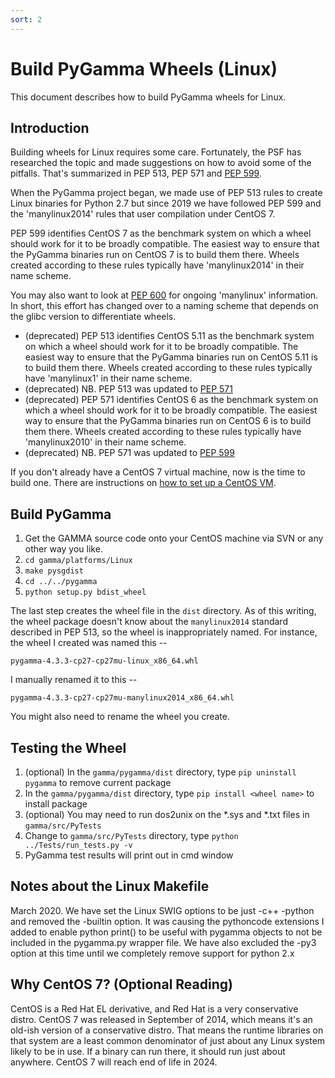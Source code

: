 ```yaml
---
sort: 2
---
```


# Build PyGamma Wheels (Linux)

This document describes how to build PyGamma wheels for Linux.

## Introduction

Building wheels for Linux requires some care. Fortunately, the PSF has researched the topic and made suggestions on how to avoid some of the pitfalls. That's summarized in PEP 513, PEP 571 and [PEP 599](https://www.python.org/dev/peps/pep-0599/).

When the PyGamma project began, we made use of PEP 513 rules to create Linux binaries for Python 2.7 but since 2019 we have followed PEP 599 and the 'manylinux2014' rules that user compilation under CentOS 7.

PEP 599 identifies CentOS 7 as the benchmark system on which a wheel should work for it to be broadly compatible. The easiest way to ensure that the PyGamma binaries run on CentOS 7 is to build them there. Wheels created according to these rules typically have 'manylinux2014' in their name scheme.

You may also want to look at [PEP 600](https://www.python.org/dev/peps/pep-0600/) for ongoing 'manylinux' information. In short, this effort has changed over to a naming scheme that depends on the glibc version to differentiate wheels.

- (deprecated) PEP 513 identifies CentOS 5.11 as the benchmark system on which a wheel should work for it to be broadly compatible. The easiest way to ensure that the PyGamma binaries run on CentOS 5.11 is to build them there. Wheels created according to these rules typically have 'manylinux1' in their name scheme.
- (deprecated) NB. PEP 513 was updated to [PEP 571](https://www.python.org/dev/peps/pep-0571/)
- (deprecated) PEP 571 identifies CentOS 6 as the benchmark system on which a wheel should work for it to be broadly compatible. The easiest way to ensure that the PyGamma binaries run on CentOS 6 is to build them there. Wheels created according to these rules typically have 'manylinux2010' in their name scheme.
- (deprecated) NB. PEP 571 was updated to [PEP 599](https://www.python.org/dev/peps/pep-0599/)


If you don't already have a CentOS 7 virtual machine, now is the time to build one. There are instructions on 
[ how to set up a CentOS VM](../developer/PyGammaHowToSetUpCentOs).

## Build PyGamma

1. Get the GAMMA source code onto your CentOS machine via SVN or any other way
 you like.
1. `cd gamma/platforms/Linux`
1. `make pysgdist`
1. `cd ../../pygamma`
1. `python setup.py bdist_wheel`

The last step creates the wheel file in the `dist` directory. As of this writing, the wheel package doesn't know about the `manylinux2014` standard described in PEP 513, so the wheel is inappropriately named. For instance, the wheel I created was named this --
```
pygamma-4.3.3-cp27-cp27mu-linux_x86_64.whl
```
I manually renamed it to this -- 
```
pygamma-4.3.3-cp27-cp27mu-manylinux2014_x86_64.whl
```

You might also need to rename the wheel you create.

## Testing the Wheel

1. (optional) In the `gamma/pygamma/dist` directory, type `pip uninstall pygamma` to remove current package
1. In the `gamma/pygamma/dist` directory, type `pip install <wheel name>` to install package
1. (optional) You may need to run dos2unix on the \*.sys and \*.txt files in `gamma/src/PyTests`
1. Change to `gamma/src/PyTests` directory, type `python ../Tests/run_tests.py -v `
1. PyGamma test results will print out in cmd window



## Notes about the Linux Makefile

March 2020. We have set the Linux SWIG options to be just -c++ -python and removed the -builtin option. It was causing the pythoncode extensions I added to enable python print() to be useful with pygamma objects to not be included in the pygamma.py wrapper file.  We have also excluded the -py3 option at this time until we completely remove support for python 2.x 

## Why CentOS 7? (Optional Reading)

CentOS is a Red Hat EL derivative, and Red Hat is a very conservative distro. CentOS 7 was released in
September of 2014, which means it's an old-ish version of a conservative distro. That means the runtime libraries on that system are a least common denominator of just about any Linux system likely to be in use. If a binary can run there, it should run just about anywhere. CentOS 7 will reach end of life in 2024.
